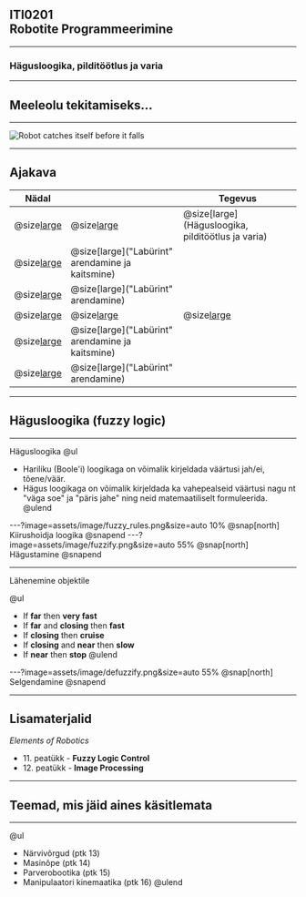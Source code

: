 ## ITI0201<br />Robotite Programmeerimine

---
### Hägusloogika, pilditöötlus ja varia

---
## Meeleolu tekitamiseks...

---
![Robot catches itself before it falls](https://www.youtube.com/embed/VYPqxfzc15g)

---
## Ajakava

Nädal |  | Tegevus
------|--|--------
@size[large](**14**) | @size[large](@color[goldenrod](Loeng)) | @size[large](Hägusloogika, pilditöötlus ja varia)
  | @size[large](@color[darkgreen](Praktikum)) | @size[large]("Labürint" arendamine ja kaitsmine)
  | @size[large](@color[cornflowerblue](Kodutöö)) | @size[large]("Labürint" arendamine)
@size[large](**15**) | @size[large](@color[goldenrod](Loeng)) | @size[large](---)
  | @size[large](@color[darkgreen](Praktikum)) | @size[large]("Labürint" arendamine ja kaitsmine)
  | @size[large](@color[cornflowerblue](Kodutöö)) | @size[large]("Labürint" arendamine)

---
## Hägusloogika (fuzzy logic)

---
Hägusloogika
@ul
- Hariliku (Boole'i) loogikaga on võimalik kirjeldada väärtusi jah/ei, tõene/väär.
- Hägus loogikaga on võimalik kirjeldada ka vahepealseid väärtusi nagu nt "väga soe" ja "päris jahe" ning neid matemaatiliselt formuleerida.
@ulend

---?image=assets/image/fuzzy_rules.png&size=auto 10%
@snap[north]
Kiirushoidja loogika
@snapend
---?image=assets/image/fuzzify.png&size=auto 55%
@snap[north]
Hägustamine
@snapend

---
Lähenemine objektile

@ul
- If **far** then **very fast**
- If **far** and **closing** then **fast**
- If **closing** then **cruise**
- If **closing** and **near** then **slow**
- If **near** then **stop**
@ulend

---?image=assets/image/defuzzify.png&size=auto 55%
@snap[north]
Selgendamine
@snapend


---
## Lisamaterjalid

_Elements of Robotics_

- 11\. peatükk - **Fuzzy Logic Control**
- 12\. peatükk - **Image Processing**

---
## Teemad, mis jäid aines käsitlemata

---
@ul
- Närvivõrgud (ptk 13)
- Masinõpe (ptk 14)
- Parverobootika (ptk 15)
- Manipulaatori kinemaatika (ptk 16)
@ulend

